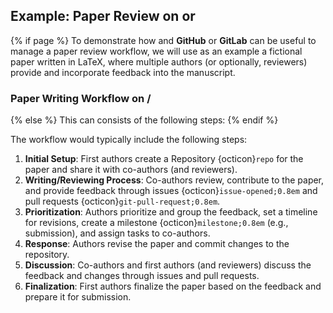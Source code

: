 ## Example: Paper Review on <i class="fab fa-github"></i> or <i class="fab fa-gitlab"></i>

{% if page %}
To demonstrate how <i class="fab fa-git"></i> and <i class="fab fa-github"></i> **GitHub** or <i class="fab fa-gitlab"></i> **GitLab** can be useful to manage a paper review workflow, we will use as an example a fictional paper written in LaTeX, where multiple authors (or optionally, reviewers) provide and incorporate feedback into the manuscript.

### Paper Writing Workflow on <i class="fab fa-github"></i>/<i class="fab fa-gitlab"></i>
{% else %}
This can consists of the following steps:
{% endif %}

The workflow would typically include the following steps:

1. **Initial Setup**: First authors create a Repository {octicon}`repo` for the paper and share it with co-authors (and reviewers).
2. **Writing/Reviewing Process**: Co-authors review, contribute to the paper, and provide feedback through issues {octicon}`issue-opened;0.8em` and pull requests {octicon}`git-pull-request;0.8em`.
3. **Prioritization**: Authors prioritize and group the feedback, set a timeline for revisions, create a milestone {octicon}`milestone;0.8em` (e.g., submission), and assign tasks to co-authors.
4. **Response**: Authors revise the paper and commit changes to the repository.
4. **Discussion**: Co-authors and first authors (and reviewers) discuss the feedback and changes through issues and pull requests.
5. **Finalization**: First authors finalize the paper based on the feedback and prepare it for submission.
